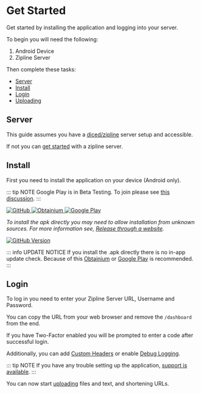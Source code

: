 # Get Started

Get started by installing the application and logging into your server.

To begin you will need the following:

1. Android Device
2. Zipline Server

Then complete these tasks:

- [Server](#server)
- [Install](#install)
- [Login](#login)
- [Uploading](./uploading.md)

## Server

This guide assumes you have a [diced/zipline](https://github.com/diced/zipline) server setup and accessible.

If not you can [get started](https://zipline.diced.sh/docs/get-started) with a zipline server.

## Install

First you need to install the application on your device (Android only).

::: tip NOTE
Google Play is in Beta Testing.
To join please see [this discussion](https://github.com/cssnr/zipline-android/discussions/25).
:::

<div class="flex-images">
    <a title="GitHub" href="https://github.com/cssnr/zipline-android/releases/latest/download/app-release.apk" target="_blank" rel="noopener">
        <img alt="GitHub" src="/images/badges/github.png">
    </a>
    <a title="Obtainium" href="https://apps.obtainium.imranr.dev/redirect?r=obtainium://add/https://github.com/cssnr/zipline-android" target="_blank" rel="noopener">
        <img alt="Obtainium" src="/images/badges/obtanium.png">
    </a>
    <a title="Google Play" href="https://play.google.com/store/apps/details?id=org.cssnr.zipline" target="_blank" rel="noopener">
        <img alt="Google Play" src="/images/badges/google-play.png">
    </a>
</div>

_To install the apk directly you may need to allow installation from unknown sources.
For more information see, [Release through a website](https://developer.android.com/studio/publish#publishing-website)._

[![GitHub Version](https://img.shields.io/github/v/release/cssnr/zipline-android?style=for-the-badge&logo=android&color=34A853&label=Latest%20Version)](https://github.com/cssnr/zipline-android/releases/latest)

::: info UPDATE NOTICE
If you install the .apk directly there is no in-app update check.
Because of this [Obtainium](https://apps.obtainium.imranr.dev/redirect?r=obtainium://add/https://github.com/cssnr/zipline-android)
or [Google Play](https://play.google.com/store/apps/details?id=org.cssnr.zipline) is recommended.
:::

## Login

To log in you need to enter your Zipline Server URL, Username and Password.

You can copy the URL from your web browser and remove the `/dashboard` from the end.

If you have Two-Factor enabled you will be prompted to enter a code after successful login.

Additionally, you can add [Custom Headers](../docs/settings.md#custom-headers) or enable [Debug Logging](../docs/settings.md#debugging).

::: tip NOTE
If you have any trouble setting up the application, [support is available](../support.md).
:::

You can now start [uploading](./uploading.md) files and text, and shortening URLs.
